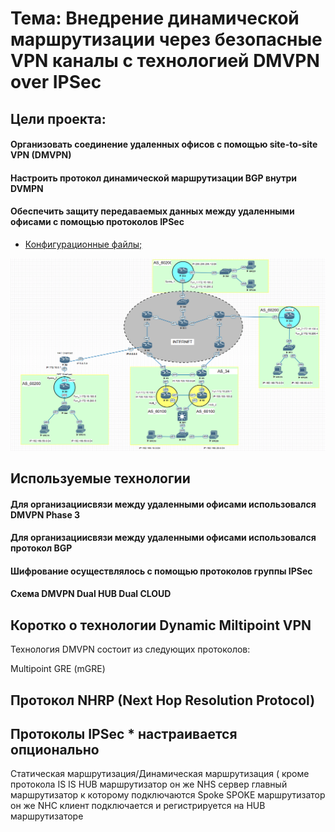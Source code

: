#  Тема: Внедрение динамической маршрутизации через безопасные VPN каналы с технологией DMVPN over IPSec

##  Цели проекта:

#### Организовать соединение удаленных офисов с помощью site-to-site VPN (DMVPN)

#### Настроить протокол динамической маршрутизации BGP внутри DVMPN

#### Обеспечить защиту передаваемых данных между удаленными офисами с помощью протоколов IPSec


- [Конфигурационные файлы;](config/)

![](Shema.png)

## Используемые технологии

#### Для организациисвязи между удаленными офисами использовался DMVPN Phase 3

#### Для организациисвязи между удаленными офисами использовался протокол BGP

#### Шифрование осуществлялось с помощью протоколов группы IPSec

#### Схема DMVPN Dual HUB Dual CLOUD



## Коротко о технологии Dynamic Miltipoint VPN

Технология DMVPN состоит из следующих протоколов:

Multipoint GRE (mGRE)

Протокол NHRP (Next Hop Resolution Protocol)
-
Протоколы IPSec * настраивается опционально
-
Статическая маршрутизация/Динамическая маршрутизация ( кроме протокола IS IS
HUB
маршрутизатор он же NHS сервер главный маршрутизатор к которому подключаются Spoke
SPOKE
маршрутизатор он же NHC клиент подключается и регистрируется на HUB маршрутизаторе
